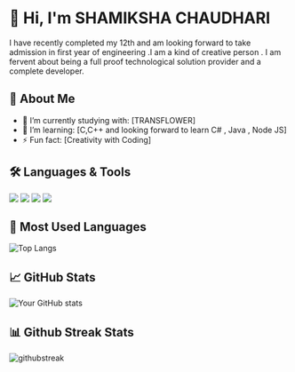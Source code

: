 # 👋 Hi, I'm SHAMIKSHA CHAUDHARI 

I have recently completed my 12th and am looking forward to  take admission in first year of engineering .I am a kind of creative person . I am fervent about being a full proof technological solution provider and a complete developer.  

## 🚀 About Me

- 🔭 I’m currently studying with: [TRANSFLOWER]
- 🌱 I’m learning: [C,C++ and looking forward to learn C# , Java , Node JS]
- ⚡ Fun fact: [Creativity with Coding]


## 🛠 Languages & Tools

<p align="left">
  <img src="https://img.shields.io/badge/C-00599C?style=for-the-badge&logo=c&logoColor=white"/>
  <img src="https://img.shields.io/badge/C++-00599C?style=for-the-badge&logo=c%2B%2B&logoColor=white"/>
  <img src="https://img.shields.io/badge/Git-F05032?style=for-the-badge&logo=git&logoColor=white"/>
  <img src="https://img.shields.io/badge/GitHub-181717?style=for-the-badge&logo=github&logoColor=white"/>
</p>

## 👀 Most Used Languages 

![Top Langs](https://github-readme-stats.vercel.app/api/top-langs/?username=nikitabansode05&layout=compact)

## 📈 GitHub Stats

![Your GitHub stats](https://github-readme-stats.vercel.app/api?username=nikitabansode05&show_icons=true&hide_title=true)

## 📊 Github Streak Stats 

![githubstreak](https://streak-stats.demolab.com?user=nikitabansode05&theme=highcontrast&border_radius=5.4)


